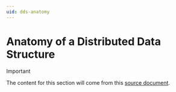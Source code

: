 ```yaml
---
uid: dds-anatomy
---
```


# Anatomy of a Distributed Data Structure

> [!IMPORTANT]
> The content for this section will come from this [source document][1].

[1]: https://microsoft.sharepoint.com/:w:/t/Prague/EWmlaHdM0D9Ki-lBPwej9SkBeaNsvRD2wGVaDniqgHV7tQ?e=KTzFgw
